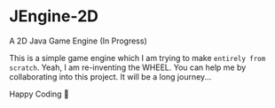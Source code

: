 # JEngine-2D
A 2D Java Game Engine (In Progress)


This is a simple game engine which I am trying to make `entirely from scratch`.
Yeah, I am re-inventing the WHEEL.
You can help me by collaborating into this project. It will be a long journey...

Happy Coding 🙂
